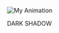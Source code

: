 ![My Animation](https://media1.giphy.com/media/v1.Y2lkPTZjMDliOTUyeTN0MTRmOWg0MHhrMzY0N2xxOWk2MjQ2ZjliaDVhcTJjOXhzdWd2ciZlcD12MV9pbnRlcm5hbF9naWZfYnlfaWQmY3Q9Zw/3og0ILLVvPp8d64Jd6/giphy.gif)

DARK SHADOW 
